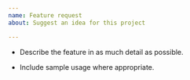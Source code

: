 ```yaml
---
name: Feature request
about: Suggest an idea for this project

---
```


- Describe the feature in as much detail as possible.

- Include sample usage where appropriate.
